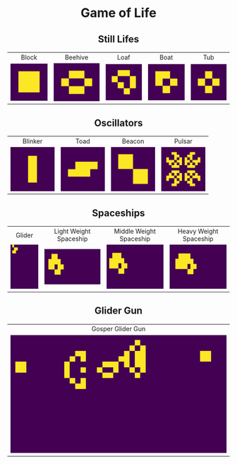 <h1 align="center">Game of Life</h1>
 
<h2 align="center">Still Lifes</h2>

<table style="text-align:center;">
  <tr>
    <td>Block</td>
     <td>Beehive</td>
     <td>Loaf</td>
     <td>Boat</td>
     <td>Tub</td>
  </tr>
  <tr>
    <td><img src="GIFs/Block.gif" width=100></td>
    <td><img src="GIFs/Beehive.gif" width=120></td>
    <td><img src="GIFs/Loaf.gif" width=100></td>
    <td><img src="GIFs/Boat.gif" width=100></td>
    <td><img src="GIFs/Tub.gif" width=100></td>
  </tr>
</table>

<h2 align="center">Oscillators</h2>

<table style="text-align:center;">
  <tr>
    <td>Blinker</td>
     <td>Toad</td>
     <td>Beacon</td>
     <td>Pulsar</td>
  </tr>
  <tr>
    <td><img src="GIFs/Blinker.gif" width=100></td>
    <td><img src="GIFs/Toad.gif" width=100></td>
    <td><img src="GIFs/Beacon.gif" width=100></td>
    <td><img src="GIFs/Pulsar.gif" width=100></td>
  </tr>
</table>

<h2 align="center">Spaceships</h2>

<table style="text-align:center;">
  <tr>
    <td>Glider</td>
     <td>Light Weight Spaceship</td>
     <td>Middle Weight Spaceship</td>
     <td>Heavy Weight Spaceship</td>
  </tr>
  <tr>
    <td><img src="GIFs/Glider.gif" height=100></td>
    <td><img src="GIFs/Light Weight Spaceship.gif" height=80></td>
    <td><img src="GIFs/Middle Weight Spaceship.gif" height=100></td>
    <td><img src="GIFs/Heavy Weight Spaceship.gif" height=100></td>
  </tr>
</table>

<h2 align="center">Glider Gun</h2>

<table style="text-align:center;">
  <tr>
    <td>Gosper Glider Gun</td>
  </tr>
  <tr>
    <td><img src="GIFs/Gosper Glider Gun.gif"></td>
  </tr>
</table>
